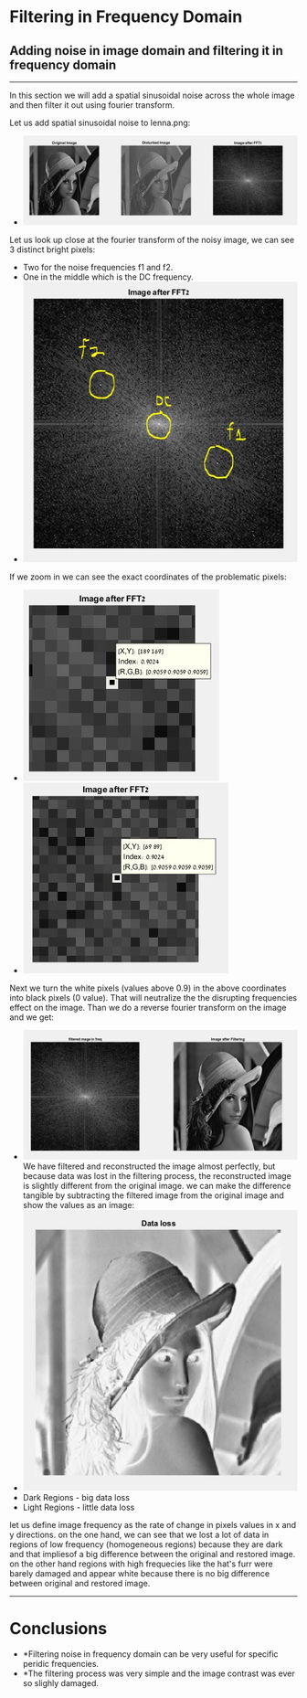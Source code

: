 # Filtering in Frequency Domain #
## Adding noise in image domain and filtering it in frequency domain ##
- - - - 

In this section we will add a spatial sinusoidal noise across the whole image and then filter it out using fourier transform.


Let us add spatial sinusoidal noise to lenna.png:
* ![picture alt](https://github.com/amitsason/Digital-Image-Processing/blob/master/Filtering%20image%20in%20frequency%20domain/beforeNoisyFFT.JPG)


Let us look up close at the fourier transform of the noisy image, we can see 3 distinct bright pixels:
* Two for the noise frequencies f1 and f2.
* One in the middle which is the DC frequency.
* ![picture alt](https://github.com/amitsason/Digital-Image-Processing/blob/master/Filtering%20image%20in%20frequency%20domain/noiseInFreqDom.JPG)


If we zoom in we can see the exact coordinates of the problematic pixels:
* ![picture alt](https://github.com/amitsason/Digital-Image-Processing/blob/master/Filtering%20image%20in%20frequency%20domain/firstFreqCoo.JPG)
* ![picture alt](https://github.com/amitsason/Digital-Image-Processing/blob/master/Filtering%20image%20in%20frequency%20domain/secondFreqCoo.JPG)


Next we turn the white pixels (values above 0.9) in the above coordinates into black pixels (0 value).
That will neutralize the the disrupting frequencies effect on the image.
Than we do a reverse fourier transform on the image and we get:
* ![picture alt](https://github.com/amitsason/Digital-Image-Processing/blob/master/Filtering%20image%20in%20frequency%20domain/afterFTT.JPG)
We have filtered and reconstructed the image almost perfectly, but because data was lost in the filtering process, the reconstructed image is slightly different from the original image. we can make the difference tangible by subtracting the filtered image from the original image and show the values as an image:
* ![picture alt](https://github.com/amitsason/Digital-Image-Processing/blob/master/Filtering%20image%20in%20frequency%20domain/lostData.JPG)
* Dark Regions - big data loss
* Light Regions - little data loss

let us define image frequency as the rate of change in pixels values in x and y directions.
on the one hand, we can see that we lost a lot of data in regions of low frequency (homogeneous regions) because they are dark and that impliesof a big difference between the original and restored image.
on the other hand regions with high frequecies like the hat's furr were barely damaged and appear white because there is no big difference between original and restored image.
- - - - 
# Conclusions #
* *Filtering noise in frequency domain can be very useful for specific peridic frequencies.
* *The filtering process was very simple and the image contrast was ever so slighly damaged.

